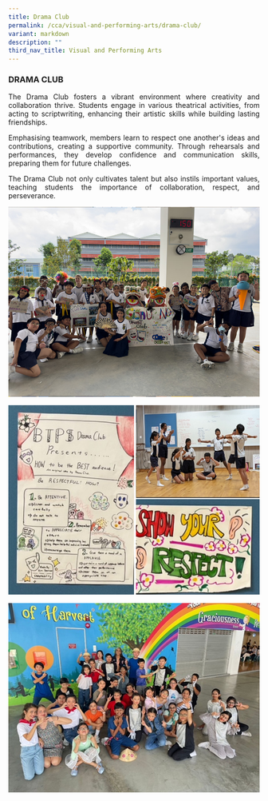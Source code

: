 ```yaml
---
title: Drama Club
permalink: /cca/visual-and-performing-arts/drama-club/
variant: markdown
description: ""
third_nav_title: Visual and Performing Arts
---
```

<h3>DRAMA CLUB</h3><p align="justify">
The Drama Club fosters a vibrant environment where creativity and collaboration thrive. Students engage in various theatrical activities, from acting to scriptwriting, enhancing their artistic skills while building lasting friendships. </p>
<p align="justify">
Emphasising teamwork, members learn to respect one another's ideas and contributions, creating a supportive community. Through rehearsals and performances, they develop confidence and communication skills, preparing them for future challenges.   </p>
<p align="justify">
The Drama Club not only cultivates talent but also instils important values, teaching students the importance of collaboration, respect, and perseverance. </p>


![](/images/CCA/drama24_ccafair.jpg)

![](/images/CCA/drama24_2.jpg)

![](/images/CCA/drama24_3.jpg)